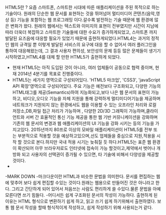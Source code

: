 HTML5란 ? 요즘 스마트폰, 스마트한 시대에 따른 애플리케이션을 주된 목적으로 하는 기술이다. 원래의 단순한 웹 문서를 표현하는 것을 뛰어넘어 멀티미디어 콘텐츠(음악,영상 등) 기능을 포함하는 웹 프로그래밍 이다.갈수록 발전하는 기술 때문에 웹 환경에 많은 변화가 왔다. 원래의 웹에서는 텍스트와 이미지의 표현이 전부였지만 시간이 지남에 따라 더욱더 복잡하고 스마트한 기술들에 대한 수요가 증가하게되었고, 스마트폰 까지 발달된 요즈음에 대응할 필요가 있었기 때문에 출현하게되었다.HTML4는 과거의 정적인 웹의 규격일 뿐 이렇게 발달된 서비스의 요구에 대응 할 수 없어서 여러 플러그인을 통하여 대응해왔는데, 그 결과 사용자 편의성, 보안성의 문제 등등 많은 문제들이 생기기 시작하였고,HTML4를 대체 할 만한 HTML5가 출현하게 되었다.
 - 현재 HTML5는 아직 도입된 것이 아니라, 여러 업체들이 공동으로 협력 중이며, 현재 2014년 4분기를 목표로 진행중이다.
 - HTML5는 세가지 영역으로 구성되어있다. 'HTML5 마크업', 'CSS3', 'javaScript API 확장'영역으로 구성되어있다. 주요 기능은 예전보다 구조화되고, 다양한 기능의 HTML태그를 제공(Semantics)하여 지능화되고,보다 나은 웹 문서의 표현이 가능하고, 비디오,오디오 기능을 자체 지원을 통해 강력하게 멀티미디어기능을 제공하며 네트워크가 지원되지 않는 환경에서도 웹을 이용할 수 있는 오프라인 처리와 로컬 저장소,DB,파일 접근 처리가 가능하며 , 다양한 2D/3D 그래픽이 가능하며,클라이언트와 서버 간 효율적인 통신 기능 제공을 통한 웹 기반 커뮤니케이션을 강화하며 기존의 웹 문서의 변경과 웹 애플리케이션의 UI 기능을 강화 시키는 등의 기능을 가지고있다. 2015년까지 80프로 이상의 모바일 애플리케이션이 HTML5를 전부 또는 부분적으로 적용할 것을 예상하고있으며,선도 업체들을 중심으로 지원,적용을 시작 할 것으로 본다.하지만 국내 적용 시기는 늦춰질 듯 하다.HTML5는 표준 웹 환경이 확산되어 아무 브라우저로도 인터넷에 접속이 가능 할것이고,제약에서 벗어나 개방화 되고 사용자의 선택권이 증가될 수 있으면, 타 기술에 비해서 다양성을 제공할 것이다.
 -
 -MARK DOWN
 -마크다운이란 HTML과 비슷한 문법을 의미한다. 문서를 편집하는 웹에 맞추어 보다 쉽게 편집할 수있는 것이다.원래는 웹용으로 만들어진 것은 아니라고 한다. 그리고 간단하게 되어 있어서 처음쓰는 사람도 편리하게 쓸 수있다.물론 문법을 아예 모른다면 쓰기 힘들다.
 -어디서든 쉽게 구조화된 문서의 작성이 가능하다. 출현하게 된 이유는 HTML 형식으로 변환하기 쉽게 하고, 읽고 쓰기 쉽게 하기위해서 출현하였다. 보통 웹 문서 작성을 할때 형식적이게 작성하고, 쉽게 작성하기 위해 사용되는거 같다.
